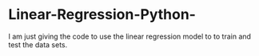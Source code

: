 # Linear-Regression-Python-
I am just giving the code to use the linear regression model to to train and test the data sets.
